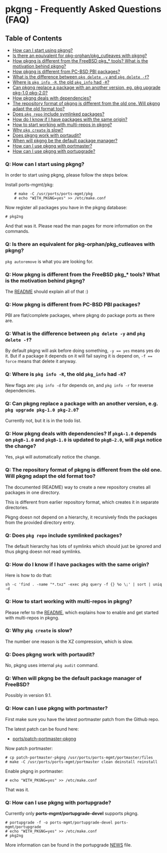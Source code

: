 pkgng - Frequently Asked Questions (FAQ)
========================================

Table of Contents
-----------------

* [How can I start using pkgng?](#0)
* [Is there an equivalent for pkg-orphan/pkg_cutleaves with pkgng?](#1)
* [How pkgng is different from the FreeBSD pkg_* tools? What is the motivation behind pkgng?](#2)
* [How pkgng is different from PC-BSD PBI packages?](#3)
* [What is the difference between `pkg delete -y` and `pkg delete -f`?](#4)
* [Where is `pkg info -R`, the old `pkg_info` had `-R`?](#5)
* [Can pkgng replace a package with an another version, eg. pkg upgrade pkg-1.0 pkg-2.0?](#6)
* [How pkgng deals with dependencies?](#7)
* [The repository format of pkgng is different from the old one. Will pkgng adapt the old format too?](#8)
* [Does `pkg repo` include symlinked packages?](#9)
* [How do I know if I have packages with the same origin?](#10)
* [How to start working with multi-repos in pkgng?](#11)
* [Why `pkg create` is slow?](#12)
* [Does pkgng work with portaudit?](#13)
* [When will pkgng be the default package manager?](#14)
* [How can I use pkgng with portmaster?](#15)
* [How can I use pkgng with portupgrade?](#16)

<a name="0"></a>
### Q: How can I start using pkgng?

In order to start using pkgng, please follow the steps below.

Install ports-mgmt/pkg:

        # make -C /usr/ports/ports-mgmt/pkg
        # echo "WITH_PKGNG=yes" >> /etc/make.conf

Now register all packages you have in the pkgng database:

	# pkg2ng

And that was it. Please read the man pages for more information on the commands.

<a name="1"></a>
### Q: Is there an equivalent for pkg-orphan/pkg_cutleaves with pkgng?

`pkg autoremove` is what you are looking for.

<a name="2"></a>
### Q: How pkgng is different from the FreeBSD pkg_* tools? What is the motivation behind pkgng?

The [README](https://github.com/pkgng/pkgng/blob/master/README.md) should explain all of that :)

<a name="3"></a>
### Q: How pkgng is different from PC-BSD PBI packages?

PBI are flat/complete packages, where pkgng do package ports as there are.

<a name="4"></a>
### Q: What is the difference between `pkg delete -y` and `pkg delete -f`?

By default pkgng will ask before doing something, `-y == yes` means yes do it.
But if a package it depends on it will fail saying it is depend on, `-f == force` means that delete it anyway.

<a name="5"></a>
### Q: Where is `pkg info -R`, the old `pkg_info` had `-R`?

New flags are: `pkg info -d` for depends on, and `pkg info -r` for reverse dependencies.

<a name="6"></a>
### Q: Can pkgng replace a package with an another version, e.g. `pkg upgrade pkg-1.0 pkg-2.0`?

Currently not, but it is in the todo list.

<a name="7"></a>
### Q: How pkgng deals with dependencies? If `pkgA-1.0` depends on `pkgB-1.0` and `pkgB-1.0` is updated to `pkgB-2.0`, will `pkgA` notice the change?

Yes, `pkgA` will automatically notice the change.

<a name="8"></a>
### Q: The repository format of pkgng is different from the old one. Will pkgng adapt the old format too?

The documented (README) way to create a new repository creates all packages in one directory.

This is different from earlier repository format, which creates it in separate directories.

Pkgng doesn not depend on a hierarchy, it recursively finds the packages from the provided directory entry.

<a name="9"></a>
### Q: Does `pkg repo` include symlinked packages?

The default hierarchy has lots of symlinks which should just be ignored and thus pkgng doesn not read symlinks.

<a name="10"></a>
### Q: How do I know if I have packages with the same origin?

Here is how to do that:

    sh -c 'find . -name "*.txz" -exec pkg query -f {} %o \;' | sort | uniq -d

<a name="11"></a>
### Q: How to start working with multi-repos in pkgng?

Please refer to the [README](https://github.com/pkgng/pkgng/blob/master/README.md#multirepos), which explains how to enable and get started with multi-repos in pkgng.

<a name="12"></a>
### Q: Why `pkg create` is slow?

The number one reason is the XZ compression, which is slow.

<a name="13"></a>
### Q: Does pkgng work with portaudit?

No, pkgng uses internal `pkg audit` command.

<a name="14"></a>
### Q: When will pkgng be the default package manager of FreeBSD?

Possibly in version 9.1.

<a name="15"></a>
### Q: How can I use pkgng with portmaster?

First make sure you have the latest portmaster patch from the Github repo.

The latest patch can be found here:

* [ports/patch-portmaster-pkgng](https://github.com/pkgng/pkgng/blob/master/ports/patch-portmaster-pkgng)

Now patch portmaster:

	# cp patch-portmaster-pkgng /usr/ports/ports-mgmt/portmaster/files
	# make -C /usr/ports/ports-mgmt/portmaster clean deinstall reinstall

Enable pkgng in portmaster:

	# echo "WITH_PKGNG=yes" >> /etc/make.conf

That was it.
<a name="16"></a>
### Q: How can I use pkgng with portupgrade?

Currently only **ports-mgmt/portupgrade-devel** supports pkgng.

    # portupgrade -f -o ports-mgmt/portupgrade-devel ports-mgmt/portupgrade
    # echo "WITH_PKGNG=yes" >> /etc/make.conf
    # pkg2ng

More information can be found in the portupgrade [NEWS](https://github.com/pkgtools/pkgtools/blob/master/NEWS.md) file.

